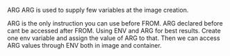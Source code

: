 ARG
ARG is used to supply few variables at the image creation.

ARG is the only instruction you can use before FROM. ARG declared before cant be accessed after FROM.
Using ENV and ARG for best results.
Create one env variable and assign the value of ARG to that.
Then we can access ARG values through ENV both in image and container.